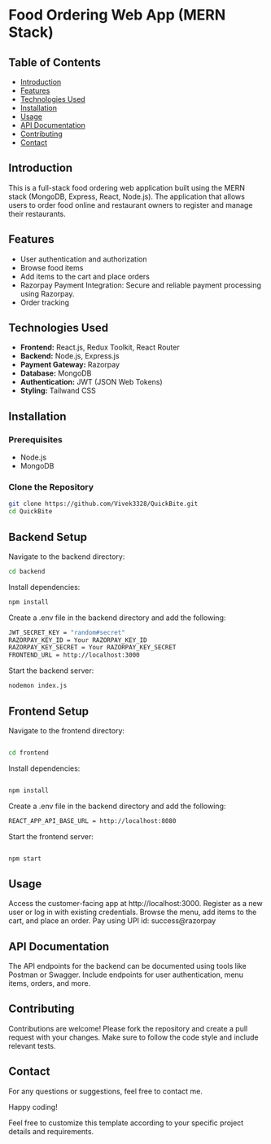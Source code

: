 # Food Ordering Web App (MERN Stack)

## Table of Contents
- [Introduction](#introduction)
- [Features](#features)
- [Technologies Used](#technologies-used)
- [Installation](#installation)
- [Usage](#usage)
- [API Documentation](#api-documentation)
- [Contributing](#contributing)
- [Contact](#contact)

## Introduction
This is a full-stack food ordering web application built using the MERN stack (MongoDB, Express, React, Node.js). The application that allows users to order food online and restaurant owners to register and manage their restaurants.

## Features
- User authentication and authorization
- Browse food items
- Add items to the cart and place orders
- Razorpay Payment Integration: Secure and reliable payment processing using Razorpay.
- Order tracking

## Technologies Used
- **Frontend:** React.js, Redux Toolkit, React Router
- **Backend:** Node.js, Express.js
- **Payment Gateway:** Razorpay
- **Database:** MongoDB
- **Authentication:** JWT (JSON Web Tokens)
- **Styling:** Tailwand CSS

## Installation
### Prerequisites
- Node.js
- MongoDB

### Clone the Repository
```sh
git clone https://github.com/Vivek3328/QuickBite.git
cd QuickBite
```

## Backend Setup
Navigate to the backend directory:

```sh
cd backend

```
Install dependencies:

```sh
npm install
```

Create a .env file in the backend directory and add the following:

```sh
JWT_SECRET_KEY = "random#secret"
RAZORPAY_KEY_ID = Your RAZORPAY_KEY_ID 
RAZORPAY_KEY_SECRET = Your RAZORPAY_KEY_SECRET
FRONTEND_URL = http://localhost:3000
```

Start the backend server:

```sh
nodemon index.js
```
## Frontend Setup
Navigate to the frontend directory:

```sh

cd frontend
```

Install dependencies:
```sh

npm install
```
Create a .env file in the backend directory and add the following:

```sh
REACT_APP_API_BASE_URL = http://localhost:8080
```

Start the frontend server:
```sh

npm start
```

## Usage
Access the customer-facing app at http://localhost:3000.
Register as a new user or log in with existing credentials.
Browse the menu, add items to the cart, and place an order.
Pay using UPI id: success@razorpay

## API Documentation
The API endpoints for the backend can be documented using tools like Postman or Swagger. Include endpoints for user authentication, menu items, orders, and more.

## Contributing
Contributions are welcome! Please fork the repository and create a pull request with your changes. Make sure to follow the code style and include relevant tests.

## Contact
For any questions or suggestions, feel free to contact me.

Happy coding!

Feel free to customize this template according to your specific project details and requirements.

